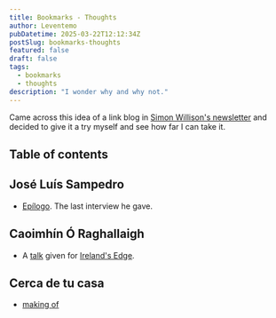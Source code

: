 ```yaml
---
title: Bookmarks - Thoughts
author: Leventemo
pubDatetime: 2025-03-22T12:12:34Z
postSlug: bookmarks-thoughts
featured: false
draft: false
tags:
  - bookmarks
  - thoughts
description: "I wonder why and why not."
---
```


Came across this idea of a link blog in [Simon Willison's newsletter](https://simonwillison.net/2024/Dec/22/link-blog/?utm_source=substack&utm_medium=email) and decided to give it a try myself and see how far I can take it.

## Table of contents

## José Luís Sampedro

* [Epílogo](https://www.youtube.com/watch?v=oHtkgCmsQuo). The last interview he gave.

## Caoimhín Ó Raghallaigh

* A [talk](https://www.youtube.com/watch?v=Lw66rEUjy7M) given for [Ireland's Edge](https://www.irelandsedge.net).

## Cerca de tu casa

* [making of](https://www.youtube.com/watch?v=_DXrr69U-T0)

